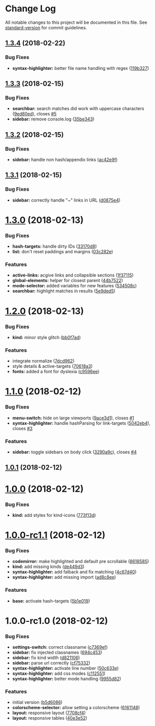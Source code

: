 # Change Log

All notable changes to this project will be documented in this file. See [standard-version](https://github.com/conventional-changelog/standard-version) for commit guidelines.

<a name="1.3.4"></a>
## [1.3.4](https://github.com/sinnerschrader/esdoc-custom-theme/compare/v1.3.3...v1.3.4) (2018-02-22)


### Bug Fixes

* **syntax-highlighter:** better file name handling with regex ([119b327](https://github.com/sinnerschrader/esdoc-custom-theme/commit/119b327))



<a name="1.3.3"></a>
## [1.3.3](https://github.com/sinnerschrader/esdoc-custom-theme/compare/v1.3.2...v1.3.3) (2018-02-15)


### Bug Fixes

* **searchbar:** search matches did work with uppercase characters ([9ed80ed](https://github.com/sinnerschrader/esdoc-custom-theme/commit/9ed80ed)), closes [#5](https://github.com/sinnerschrader/esdoc-custom-theme/issues/5)
* **sidebar:** remove console.log ([35be343](https://github.com/sinnerschrader/esdoc-custom-theme/commit/35be343))



<a name="1.3.2"></a>
## [1.3.2](https://github.com/sinnerschrader/esdoc-custom-theme/compare/v1.3.1...v1.3.2) (2018-02-15)


### Bug Fixes

* **sidebar:** handle non hash/appendix links ([ac42e9f](https://github.com/sinnerschrader/esdoc-custom-theme/commit/ac42e9f))



<a name="1.3.1"></a>
## [1.3.1](https://github.com/sinnerschrader/esdoc-custom-theme/compare/v1.3.0...v1.3.1) (2018-02-15)


### Bug Fixes

* **sidebar:** correctly handle "~" links in URL ([d0875e4](https://github.com/sinnerschrader/esdoc-custom-theme/commit/d0875e4))



<a name="1.3.0"></a>
# [1.3.0](https://github.com/sinnerschrader/esdoc-custom-theme/compare/v1.2.0...v1.3.0) (2018-02-13)


### Bug Fixes

* **hash-targets:** handle dirty IDs ([33170d8](https://github.com/sinnerschrader/esdoc-custom-theme/commit/33170d8))
* **list:** don't reset paddings and margins ([03c282e](https://github.com/sinnerschrader/esdoc-custom-theme/commit/03c282e))


### Features

* **active-links:** acgive links and collapsible sections ([1f37115](https://github.com/sinnerschrader/esdoc-custom-theme/commit/1f37115))
* **global-elements:** helper for closest parent ([44b7522](https://github.com/sinnerschrader/esdoc-custom-theme/commit/44b7522))
* **mode-selector:** added variables for new features ([534508c](https://github.com/sinnerschrader/esdoc-custom-theme/commit/534508c))
* **searchbar:** highlight matches in results ([5e9ded5](https://github.com/sinnerschrader/esdoc-custom-theme/commit/5e9ded5))



<a name="1.2.0"></a>
# [1.2.0](https://github.com/sinnerschrader/esdoc-custom-theme/compare/v1.1.0...v1.2.0) (2018-02-13)


### Bug Fixes

* **kind:** minor style glitch ([bb0f7ad](https://github.com/sinnerschrader/esdoc-custom-theme/commit/bb0f7ad))


### Features

* integrate normalize ([7dcd962](https://github.com/sinnerschrader/esdoc-custom-theme/commit/7dcd962))
* style details & active-targets ([70618a3](https://github.com/sinnerschrader/esdoc-custom-theme/commit/70618a3))
* **fonts:** added a font for dyslexia ([c9596ee](https://github.com/sinnerschrader/esdoc-custom-theme/commit/c9596ee))



<a name="1.1.0"></a>
# [1.1.0](https://github.com/sinnerschrader/esdoc-custom-theme/compare/v1.0.1...v1.1.0) (2018-02-12)


### Bug Fixes

* **menu-switch:** hide on large viewports ([9ace3d1](https://github.com/sinnerschrader/esdoc-custom-theme/commit/9ace3d1)), closes [#1](https://github.com/sinnerschrader/esdoc-custom-theme/issues/1)
* **syntax-highlighter:** handle hashParsing for link-targets ([5042eb4](https://github.com/sinnerschrader/esdoc-custom-theme/commit/5042eb4)), closes [#3](https://github.com/sinnerschrader/esdoc-custom-theme/issues/3)


### Features

* **sidebar:** toggle sidebars on body click ([3290a9c](https://github.com/sinnerschrader/esdoc-custom-theme/commit/3290a9c)), closes [#4](https://github.com/sinnerschrader/esdoc-custom-theme/issues/4)



<a name="1.0.1"></a>
## [1.0.1](https://github.com/sinnerschrader/esdoc-custom-theme/compare/v1.0.0...v1.0.1) (2018-02-12)



<a name="1.0.0"></a>
# [1.0.0](https://github.com/sinnerschrader/esdoc-custom-theme/compare/v1.0.0-rc1.1...v1.0.0) (2018-02-12)


### Bug Fixes

* **kind:** add styles for kind-icons ([773f13d](https://github.com/sinnerschrader/esdoc-custom-theme/commit/773f13d))



<a name="1.0.0-rc1.1"></a>
# [1.0.0-rc1.1](https://github.com/sinnerschrader/esdoc-custom-theme/compare/v1.0.0-rc1.0...v1.0.0-rc1.1) (2018-02-12)


### Bug Fixes

* **codemirror:** make highlighted and default pre scrollable ([8618585](https://github.com/sinnerschrader/esdoc-custom-theme/commit/8618585))
* **kind:** add missing kinds ([de449d3](https://github.com/sinnerschrader/esdoc-custom-theme/commit/de449d3))
* **syntax-highlighter:** add falback and fix matching ([4c67d40](https://github.com/sinnerschrader/esdoc-custom-theme/commit/4c67d40))
* **syntax-highlighter:** add missing import ([ad8c8ee](https://github.com/sinnerschrader/esdoc-custom-theme/commit/ad8c8ee))


### Features

* **base:** activate hash-targets ([5b1e019](https://github.com/sinnerschrader/esdoc-custom-theme/commit/5b1e019))



<a name="1.0.0-rc1.0"></a>
# 1.0.0-rc1.0 (2018-02-12)


### Bug Fixes

* **settings-switch:** correct classname ([c7369ef](https://github.com/sinnerschrader/esdoc-custom-theme/commit/c7369ef))
* **sidebar:** fix injected classnames ([694c453](https://github.com/sinnerschrader/esdoc-custom-theme/commit/694c453))
* **sidebar:** fix kind width ([d821106](https://github.com/sinnerschrader/esdoc-custom-theme/commit/d821106))
* **sidebar:** parse url correctly ([cf75332](https://github.com/sinnerschrader/esdoc-custom-theme/commit/cf75332))
* **syntax-highlighter:** activate line number ([50c633e](https://github.com/sinnerschrader/esdoc-custom-theme/commit/50c633e))
* **syntax-highlighter:** add css modes ([c112551](https://github.com/sinnerschrader/esdoc-custom-theme/commit/c112551))
* **syntax-highlighter:** better mode handling ([9955d82](https://github.com/sinnerschrader/esdoc-custom-theme/commit/9955d82))


### Features

* initial version ([b5d6086](https://github.com/sinnerschrader/esdoc-custom-theme/commit/b5d6086))
* **colorscheme-selector:** allow setting a colorscheme ([6161148](https://github.com/sinnerschrader/esdoc-custom-theme/commit/6161148))
* **layout:** responsive layout ([7708cf4](https://github.com/sinnerschrader/esdoc-custom-theme/commit/7708cf4))
* **layout:** responsive tables ([40e3e52](https://github.com/sinnerschrader/esdoc-custom-theme/commit/40e3e52))
